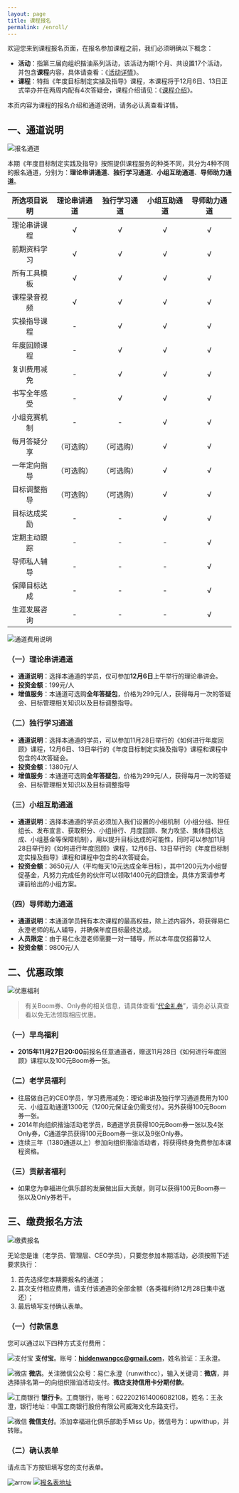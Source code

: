 ```yaml
---
layout: page
title: 课程报名
permalink: /enroll/
---
```


欢迎您来到课程报名页面，在报名参加课程之前，我们必须明确以下概念：

- **活动**：指第三届向组织揩油系列活动，该活动为期1个月、共设置17个活动，并包含**课程**内容，具体请查看：《[活动详情](http://nianmubiao.com/activity/)》。
- **课程**：特指《年度目标制定实操及指导》课程，本课程将于12月6日、13日正式举办并在两周内配有4次答疑会，课程介绍请见：《[课程介绍](http://nianmubiao.com/lesson/)》。

本页内容为课程的报名介绍和通道说明，请务必认真查看详情。

## 一、通道说明

![报名通道](http://77fm42.com1.z0.glb.clouddn.com/web-ltongdao.jpg)

本期《年度目标制定实践及指导》按照提供课程服务的种类不同，共分为4种不同的报名通道，分别为：**理论串讲通道**、**独行学习通道**、**小组互助通道**、**导师助力通道**。

|      所选项目说明    |       理论串讲通道     |      独行学习通道      |      小组互助通道         |  导师助力通道     |
|:-------------------:|:--------------------:|:--------------------:| :----------------------:| :---------------:|
| 理论串讲课程         |√                      | √                   |√                         |√                 |
| 前期资料学习         |√                      | √                   |√                         |√                 |
| 所有工具模板         |√                      | √                   |√                         |√                 |
| 课程录音视频         |√                      | √                   |√                         |√                 |
| 实操指导课程         |-                      | √                   |√                         |√                 |
| 年度回顾课程         |-                      | √                   |√                         |√                 |
| 复训费用减免         |-                      | √                   |√                         |√                 |
| 书写全年感受         |-                      | √                   |√                         |√                 |
| 小组竞赛机制         |-                      | -                   |√                         |√                 |
| 每月答疑分享         |（可选购）              | （可选购）            |√                         |√                 |
| 一年定向指导         |（可选购）              | （可选购）            |√                         |√                 |
| 目标调整指导         |（可选购）              | （可选购）            |√                         |√                 |
| 目标达成奖励         |-                      | -                   |√                         |√                 |
| 定期主动跟踪         |-                      | -                   |-                         |√                 |
| 导师私人辅导         |-                      | -                   |-                         |√                 |
| 保障目标达成         |-                      |  -                  |-                         |√                 |
| 生涯发展咨询         |-                      | -                   |-                         |√                 |

![通道费用说明](http://77fm42.com1.z0.glb.clouddn.com/web-ltdpay.jpg)

### （一）理论串讲通道

- **通道说明**：选择本通道的学员，仅可参加**12月6日**上午举行的理论串讲会。
- **投资金额**：199元/人
- **增值服务**：本通道可选购**全年答疑包**，价格为299元/人，获得每月一次的答疑会、目标管理相关知识以及目标调整指导。

### （二）独行学习通道

- **通道说明**：选择本通道的学员，可以参加11月28日举行的《如何进行年度回顾》课程，12月6日、13日举行的《年度目标制定实操及指导》课程和课程中包含的4次答疑会。
- **投资金额**：1380元/人
- **增值服务**：本通道可选购**全年答疑包**，价格为299元/人，获得每月一次的答疑会、目标管理相关知识以及目标调整指导

### （三）小组互助通道

- **通道说明**：选择本通道的学员必须加入我们设置的小组机制（小组分组、担任组长、发布宣言、获取积分、小组排行、月度回顾、聚力攻坚、集体目标达成、小组基金等保障机制），用以提升目标达成的可能性，同时可以参加11月28日举行的《如何进行年度回顾》课程，12月6日、13日举行的《年度目标制定实操及指导》课程和课程中包含的4次答疑会。
- **投资金额**：3650元/人（平均每天10元达成全年目标），其中1200元为小组督促基金，凡努力完成任务的伙伴可以领取1400元的回馈金。具体方案请参考课前给出的小组方案。

### （四）导师助力通道

- **通道说明**：本通道学员拥有本次课程的最高权益，除上述内容外，将获得易仁永澄老师的私人辅导，并确保年度目标最终达成。
- **人员限定**：由于易仁永澄老师需要一对一辅导，所以本年度仅招募12人
- **投资金额**：9800元/人

## 二、优惠政策

![优惠福利](http://77fm42.com1.z0.glb.clouddn.com/web-fuli.jpg)

> 有关Boom券、Only券的相关信息，请具体查看“[代金礼券](http://nianmubiao.com/djq/)”，请务必认真查看以免无法领取相应优惠。

### （一）早鸟福利

- **2015年11月27日20:00**前报名任意通道者，赠送11月28日《如何进行年度回顾》课程以及100元Boom券一张。

### （二）老学员福利

- 往届做自己的CEO学员，学习费用减免：理论串讲及独行学习通道费用为100元、小组互助通道1300元（1200元保证金仍需支付）。另外获得100元Boom券一张。
- 2014年向组织揩油活动老学员，B通道学员获得100元Boom券一张以及4张Only券，C通道学员获得100元Boom券一张以及9张Only券。
- 连续三年（1380通道以上）参加向组织揩油活动者，将获得终身免费参加本课程资格。

### （三）贡献者福利

- 如果您为幸福进化俱乐部的发展做出巨大贡献，则可以获得100元Boom券一张以及Only券若干。


## 三、缴费报名方法

![缴费报名](http://77fm42.com1.z0.glb.clouddn.com/web-jiaofei.jpg)

无论您是谁（老学员、管理层、CEO学员），只要您参加本期活动，必须按照下述要求执行：

1. 首先选择您本期要报名的通道；
2. 其次支付相应费用，请支付该通道的全部金额（各类福利待12月28日集中返还）；
3. 最后填写支付确认表单。

### （一）付款信息

您可以通过以下四种方式支付费用：

![支付宝](http://77fm42.com1.z0.glb.clouddn.com/pay-ali.jpg)
**支付宝**。账号：**hiddenwangcc@gmail.com**，姓名验证：王永澄。

![微店](http://77fm42.com1.z0.glb.clouddn.com/pay-wd.jpg)
**微店**。关注微信公众号：易仁永澄（runwithcc），输入关键词：**微店**，并选择排名第一的向组织揩油活动支付。**微店支持信用卡分期付款**。

![工商银行](http://77fm42.com1.z0.glb.clouddn.com/pay-gh.jpg)
**银行卡**。工商银行，账号：6222021614006082108，姓名：王永澄，银行地址：中国工商银行股份有限公司威海文化东路支行。

![微信](http://77fm42.com1.z0.glb.clouddn.com/pay-wx.jpg)
**微信支付**。添加幸福进化俱乐部助手Miss Up，微信号为：upwithup，并转账。

### （二）确认表单

请点击下方按钮填写您的支付表单。

![arrow](http://77fm42.com1.z0.glb.clouddn.com/web-arr.png)
[![报名表地址](http://77fm42.com1.z0.glb.clouddn.com/web-pay.png)](http://form.mikecrm.com/f.php?t=nA3zLi)
